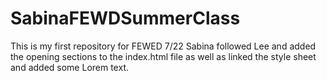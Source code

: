 # SabinaFEWDSummerClass
This is my first repository for FEWED
7/22 Sabina followed Lee and added the opening sections to the index.html file as well as linked the style sheet and added some Lorem text.
